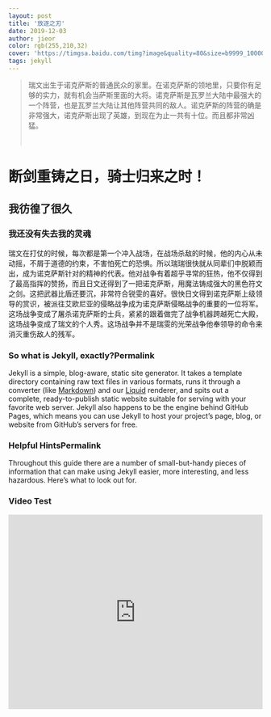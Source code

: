 ```yaml
---
layout: post
title: '放逐之刃'
date: 2019-12-03
author: jieor
color: rgb(255,210,32)
cover: 'https://timgsa.baidu.com/timg?image&quality=80&size=b9999_10000&sec=1575445750440&di=9e8cc224e1e0d66f953fcfcf28b0ec15&imgtype=0&src=http%3A%2F%2Fpic2.zhimg.com%2F50%2Fv2-eac099eb53feaa7d1ae56c64ec9f52ca_hd.jpg'
tags: jekyll
---
```


> 瑞文出生于诺克萨斯的普通民众的家里。在诺克萨斯的领地里，只要你有足够的实力，就有机会当萨斯里面的大将。诺克萨斯是瓦罗兰大陆中最强大的一个阵营，也是瓦罗兰大陆让其他阵营共同的敌人。诺克萨斯的阵营的确是非常强大，诺克萨斯出现了英雄，到现在为止一共有十位。而且都非常凶猛。																																															
>
> ​																																											

# 断剑重铸之日，骑士归来之时！

## 我彷徨了很久

### 我还没有失去我的灵魂

瑞文在打仗的时候，每次都是第一个冲入战场，在战场杀敌的时候，他的内心从未动摇，不屑于道德的约束，不害怕死亡的恐惧。所以瑞瑞很快就从同辈们中脱颖而出，成为诺克萨斯针对的精神的代表。他对战争有着超乎寻常的狂热，他不仅得到了最高指挥的赞扬，而且日文还得到了一把诺克萨斯，用魔法铸成强大的黑色符文之剑。这把武器比盾还要沉，非常符合锐雯的喜好。很快日文得到诺克萨斯上级领导的赏识，被派往艾欧尼亚的侵略战争成为诺克萨斯侵略战争的重要的一位将军。这场战争变成了屠杀诺克萨斯的士兵，紧紧的跟着做完了战争机器跨越死亡大殿，这场战争变成了瑞文的个人秀。这场战争并不是瑞雯的光荣战争他奉领导的命令来消灭重伤敌人的残军。

### So what is Jekyll, exactly?Permalink

Jekyll is a simple, blog-aware, static site generator. It takes a template directory containing raw text files in various formats, runs it through a converter (like [Markdown](https://daringfireball.net/projects/markdown/)) and our [Liquid](https://github.com/Shopify/liquid/wiki) renderer, and spits out a complete, ready-to-publish static website suitable for serving with your favorite web server. Jekyll also happens to be the engine behind GitHub Pages, which means you can use Jekyll to host your project’s page, blog, or website from GitHub’s servers for free.

### Helpful HintsPermalink

Throughout this guide there are a number of small-but-handy pieces of information that can make using Jekyll easier, more interesting, and less hazardous. Here’s what to look out for.

### Video Test

<iframe type="text/html" width="100%" height="385" src="http://www.youtube.com/embed/gfmjMWjn-Xg" frameborder="0"></iframe>

